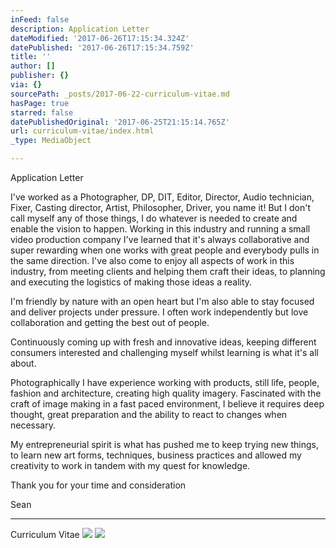 ```yaml
---
inFeed: false
description: Application Letter
dateModified: '2017-06-26T17:15:34.324Z'
datePublished: '2017-06-26T17:15:34.759Z'
title: ''
author: []
publisher: {}
via: {}
sourcePath: _posts/2017-06-22-curriculum-vitae.md
hasPage: true
starred: false
datePublishedOriginal: '2017-06-25T21:15:14.765Z'
url: curriculum-vitae/index.html
_type: MediaObject

---
```

Application Letter

I've worked as a Photographer, DP, DIT, Editor, Director, Audio technician, Fixer, Casting director, Artist, Philosopher, Driver, you name it! But I don't call myself any of those things, I do whatever is needed to create and enable the vision to happen. Working in this industry and running a small video production company I've learned that it's always collaborative and super rewarding when one works with great people and everybody pulls in the same direction. I've also come to enjoy all aspects of work in this industry, from meeting clients and helping them craft their ideas, to planning and executing the logistics of making those ideas a reality.

I'm friendly by nature with an open heart but I'm also able to stay focused and deliver projects under pressure. I often work independently but love collaboration and getting the best out of people.

Continuously coming up with fresh and innovative ideas, keeping different consumers interested and challenging myself whilst learning is what it's all about.

Photographically I have experience working with products, still life, people, fashion and architecture, creating high quality imagery. Fascinated with the craft of image making in a fast paced environment, I believe it requires deep thought, great preparation and the ability to react to changes when necessary.

My entrepreneurial spirit is what has pushed me to keep trying new things, to learn new art forms, techniques, business practices and allowed my creativity to work in tandem with my quest for knowledge.

Thank you for your time and consideration

Sean

---

Curriculum Vitae
![](https://the-grid-user-content.s3-us-west-2.amazonaws.com/c40ff78e-8cba-4b95-8034-f5cd71748e47.png)
![](https://the-grid-user-content.s3-us-west-2.amazonaws.com/eb438e71-92bc-4f60-9045-74192a613ce8.jpg)